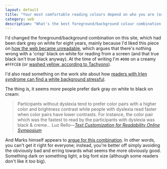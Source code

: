 ```yaml
---
layout: default
title: "Your most comfortable reading colours depend on who you are (or: how accessibility is a tricky business)"
category: web
description: "What's the best foreground/background colour combination for reading from a screen. Unfortunately there's no simple answer."
---
```


I'd changed the foreground/background combination on this site, which had been dark grey on white for eight years, mainly because I'd liked this piece on [how the web became unreadable](https://backchannel.com/how-the-web-became-unreadable-a781ddc711b6#.17po1hr1d), which argues that there's nothing wrong with a 'crisp' black on white for reading from a screen (and that true black isn't true black anyway). At the time of writing I'm `#000` on a creamy `#FFFCEB` (or [washed yellow, according to Tachyons](http://tachyons.io/docs/themes/skins/)).

I'd also read something on the work site about how [readers with Irlen syndrome can find a white background stressful](https://www.suffolklibraries.co.uk/parents-carers-and-children/dyslexia-irlen/).

The thing is, it seems _more_ people prefer dark gray on white to black on cream:

> Participants without dyslexia tend to prefer color pairs with a higher color and brightness contrast while people with dyslexia read faster when color pairs have lower contrasts. For instance, the color pair which was the fastest to read by the participants with dyslexia was black & creme&hellip; Luz Rello&#8212;<cite><a href="https://www.w3.org/WAI/RD/2012/text-customization/r11">Text Customization for Readability Online Symposium</a></cite>

And Marks himself appears to [argue for this combination](https://kevinmarks.github.io/textsamples.html). In other words, you can't get it right for everyone; instead, you're better off simply avoiding the obviously bad and erring towards what seems the more obviously good. Something dark on something light, a big font size (although some readers don't like it _too_ big).
